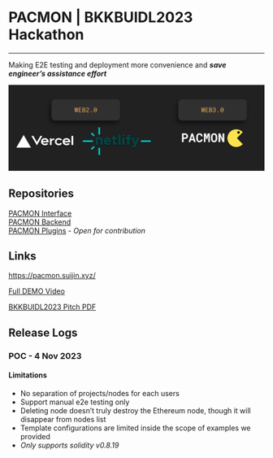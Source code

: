 # PACMON | BKKBUIDL2023 Hackathon

---

Making E2E testing and deployment more convenience and _**save engineer’s assistance effort**_

![PACMON Market position](market-position.png)

## Repositories

[PACMON Interface](https://github.com/PacmonTeam/pac-interface)<br />
[PACMON Backend](https://github.com/PacmonTeam/pac-backend)<br />
[PACMON Plugins](https://github.com/PacmonTeam/pac-plugins) _- Open for contribution_<br />

## Links

https://pacmon.suijin.xyz/

[Full DEMO Video](https://drive.google.com/file/d/19RvXpWWV8m6ofa_PArl2ALnWmW5K2Axj/view?usp=sharing)

[BKKBUIDL2023 Pitch PDF](https://github.com/PacmonTeam/pacmon/blob/master/PACMON-Pitch-bkkbuidl2023.pdf)

## Release Logs

### POC - 4 Nov 2023

#### Limitations

- No separation of projects/nodes for each users
- Support manual e2e testing only
- Deleting node doesn’t truly destroy the Ethereum node, though it will disappear from nodes list
- Template configurations are limited inside the scope of examples we provided
- _Only supports solidity v0.8.19_
